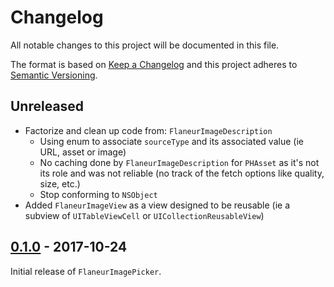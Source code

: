 # Changelog

All notable changes to this project will be documented in this file.

The format is based on [Keep a Changelog](http://keepachangelog.com/en/1.0.0/)
and this project adheres to [Semantic Versioning](http://semver.org/spec/v2.0.0.html).

## Unreleased

* Factorize and clean up code from: `FlaneurImageDescription`
    * Using enum to associate `sourceType` and its associated value (ie URL, asset or image)
    * No caching done by `FlaneurImageDescription` for `PHAsset` as it's not its role and was not reliable (no track of the fetch options like quality, size, etc.)
    * Stop conforming to `NSObject`
* Added `FlaneurImageView` as a view designed to be reusable (ie a subview of `UITableViewCell` or `UICollectionReusableView`)

## [0.1.0] - 2017-10-24

Initial release of `FlaneurImagePicker`.

[0.1.0]: https://github.com/FlaneurApp/FlaneurImagePicker/tree/0.1.0
